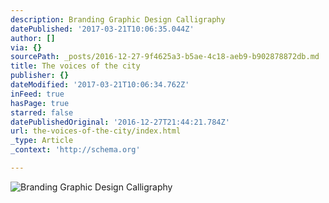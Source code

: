 ```yaml
---
description: Branding Graphic Design Calligraphy
datePublished: '2017-03-21T10:06:35.044Z'
author: []
via: {}
sourcePath: _posts/2016-12-27-9f4625a3-b5ae-4c18-aeb9-b902878872db.md
title: The voices of the city
publisher: {}
dateModified: '2017-03-21T10:06:34.762Z'
inFeed: true
hasPage: true
starred: false
datePublishedOriginal: '2016-12-27T21:44:21.784Z'
url: the-voices-of-the-city/index.html
_type: Article
_context: 'http://schema.org'

---
```

![Branding Graphic Design Calligraphy](https://the-grid-user-content.s3-us-west-2.amazonaws.com/10a33ca6-6bfd-4cd1-9fd5-1409239d939e.png)